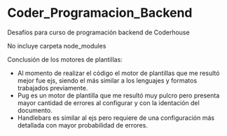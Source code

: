 # Coder_Programacion_Backend
Desafíos para curso de programación backend de Coderhouse

No incluye carpeta node_modules

Conclusión de los motores de plantillas:
- Al momento de realizar el código el motor de plantillas que me resultó mejor fue ejs, siendo el más similar a los lenguajes y formatos trabajados previamente.
- Pug es un motor de plantilla que me resultó muy pulcro pero presenta mayor cantidad de errores al configurar y con la identación del documento.
- Handlebars es similar al ejs pero requiere de una configuración más detallada con mayor probabilidad de errores.
